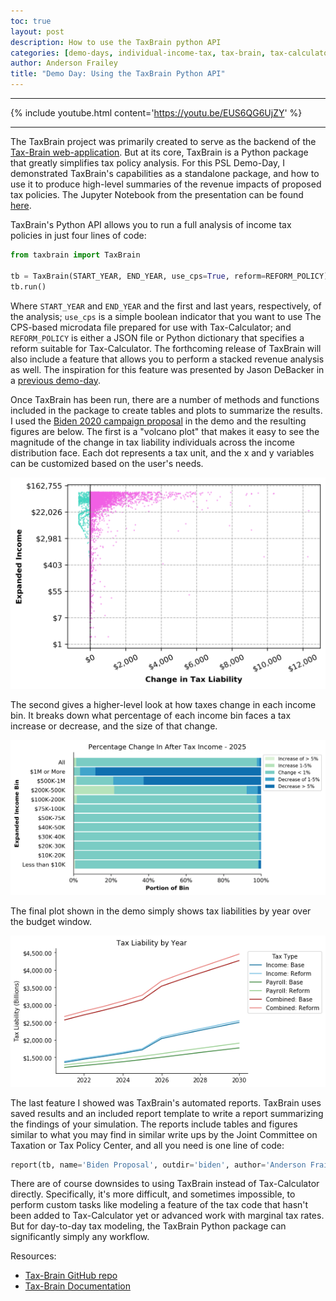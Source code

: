 ```yaml
---
toc: true
layout: post
description: How to use the TaxBrain python API
categories: [demo-days, individual-income-tax, tax-brain, tax-calculator]
author: Anderson Frailey
title: "Demo Day: Using the TaxBrain Python API"
---
```


------

{% include youtube.html content='https://youtu.be/EUS6QG6UjZY' %}

------

The TaxBrain project was primarily created to serve as the backend of the
[Tax-Brain web-application](https://www.compute.studio/PSLmodels/Tax-Brain/).
But at its core, TaxBrain is a Python package that greatly simplifies tax policy
analysis. For this PSL Demo-Day, I demonstrated TaxBrain's capabilities as a
standalone package, and how to use it to produce high-level summaries of the
revenue impacts of proposed tax policies. The Jupyter Notebook from the presentation
can be found [here](https://gist.github.com/andersonfrailey/bb8ac6db609bf0146ef23d1d35d32334).

TaxBrain's Python API allows you to run a full analysis of income tax policies
in just four lines of code:

```python
from taxbrain import TaxBrain

tb = TaxBrain(START_YEAR, END_YEAR, use_cps=True, reform=REFORM_POLICY)
tb.run()
```

Where `START_YEAR` and `END_YEAR` and the first and last years, respectively,
of the analysis; `use_cps` is a simple boolean indicator that you want to use
The CPS-based microdata file prepared for use with Tax-Calculator; and `REFORM_POLICY`
is either a JSON file or Python dictionary that specifies a reform suitable for
Tax-Calculator. The forthcoming release of TaxBrain will also include a feature
that allows you to perform a stacked revenue analysis as well. The inspiration
for this feature was presented by Jason DeBacker in a [previous demo-day](http://blog.pslmodels.org/demo-day-11-stacked-revenue-estimates).

Once TaxBrain has been run, there are a number of methods and functions included
in the package to create tables and plots to summarize the results. I used the
[Biden 2020 campaign proposal](https://github.com/PSLmodels/examples/blob/main/psl_examples/taxcalc/Biden2020.json)
in the demo and the resulting figures are below. The first is a "volcano
plot" that makes it easy to see the magnitude of the change in tax liability
individuals across the income distribution face. Each dot represents a tax unit,
and the x and y variables can be customized based on the user's needs.

![](../images/biden_volcano.png)

The second gives a higher-level look at how taxes change in each income bin. It
breaks down what percentage of each income bin faces a tax increase or decrease,
and the size of that change.

![](../images/biden_dist_fig.png)

The final plot shown in the demo simply shows tax liabilities by year over the
budget window.

![](../images/biden_revenue.png)

The last feature I showed was TaxBrain's automated reports. TaxBrain uses saved
results and an included report template to write a report summarizing the findings
of your simulation. The reports include tables and figures similar to what you may find in similar write ups by the Joint Committee on Taxation or Tax Policy Center,
and all you need is one line of code:

```python
report(tb, name='Biden Proposal', outdir='biden', author='Anderson Frailey')
```

There are of course downsides to using TaxBrain instead of Tax-Calculator directly.
Specifically, it's more difficult, and sometimes impossible, to perform custom 
tasks like modeling a feature of the tax code that hasn't been added to Tax-Calculator
yet or advanced work with marginal tax rates. But for day-to-day tax modeling,
the TaxBrain Python package can significantly simply any workflow.

Resources:
* [Tax-Brain GitHub repo](https://github.com/PSLmodels/Tax-Brain)
* [Tax-Brain Documentation](http://taxbrain.pslmodels.org/content/intro.html)